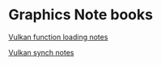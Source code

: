 # Graphics Note books

[Vulkan function loading notes](./Vulkan/FunctionLoading.md)

[Vulkan synch notes](./Vulkan/Synchronization.md)
